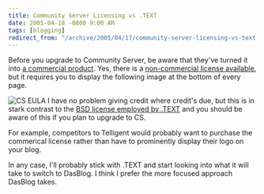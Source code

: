 ```yaml
---
title: Community Server Licensing vs .TEXT
date: 2005-04-18 -0800 9:00 AM
tags: [blogging]
redirect_from: "/archive/2005/04/17/community-server-licensing-vs-text.aspx/"
---
```


Before you upgrade to Community Server, be aware that they've turned it
into [a commercial
product](https://store.telligentsystems.com/FamilyProducts.aspx?id=1).
Yes, there is a [non-commercial license
available](http://www.telligentsystems.com/Solutions/license.aspx?File=forums-source.exe),
but it requires you to display the following image at the bottom of
every page.

![CS EULA](/images/CSEULA.GIF) I have no problem giving credit where
credit's due, but this is in stark contrast to the [BSD license employed
by .TEXT](http://scottwater.com/License/) and you should be aware of
this if you plan to upgrade to CS.

For example, competitors to Telligent would probably want to purchase
the commerical license rather than have to prominently display their
logo on your blog.

In any case, I'll probably stick with .TEXT and start looking into what
it will take to switch to DasBlog. I think I prefer the more focused
approach DasBlog takes.


